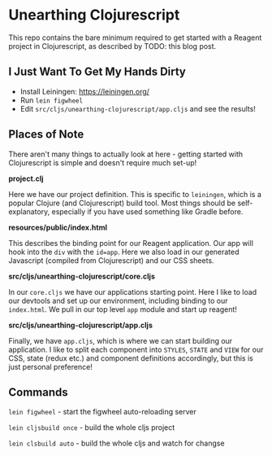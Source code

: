 # Unearthing Clojurescript #

This repo contains the bare minimum required to get started with a Reagent
project in Clojurescript, as described by TODO: this blog post.

## I Just Want To Get My Hands Dirty ##

- Install Leiningen: https://leiningen.org/
- Run `lein figwheel`
- Edit `src/cljs/unearthing-clojurescript/app.cljs` and see the results!

## Places of Note

There aren't many things to actually look at here - getting started with
Clojurescript is simple and doesn't require much set-up!

__project.clj__

Here we have our project definition. This is specific to `leiningen`, which
is a popular Clojure (and Clojurescript) build tool. Most things should be
self-explanatory, especially if you have used something like Gradle before.

__resources/public/index.html__

This describes the binding point for our Reagent application. Our app will
hook into the `div` with the `id=app`. Here we also load in our generated
Javascript (compiled from Clojurescript) and our CSS sheets.

__src/cljs/unearthing-clojurescript/core.cljs__

In our `core.cljs` we have our applications starting point. Here I like
to load our devtools and set up our environment, including binding to
our `index.html`. We pull in our top level `app` module and start up
reagent!

__src/cljs/unearthing-clojurescript/app.cljs__

Finally, we have `app.cljs`, which is where we can start building our
application. I like to split each component into `STYLES`, `STATE` and
`VIEW` for our CSS, state (redux etc.) and component definitions
accordingly, but this is just personal preference!

## Commands

`lein figwheel`       - start the figwheel auto-reloading server

`lein cljsbuild once` - build the whole cljs project

`lein clsbuild auto`  - build the whole cljs and watch for changse
